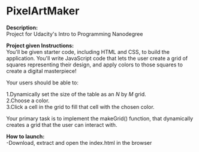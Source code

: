 # PixelArtMaker
**Description:** <br>
Project for Udacity's Intro to Programming Nanodegree

**Project given Instructions:**<br>
You'll be given starter code, including HTML and CSS, to build the application. You'll write JavaScript code that lets the user create a grid of squares representing their design, and apply colors to those squares to create a digital masterpiece!

Your users should be able to:

1.Dynamically set the size of the table as an _N_ by _M_ grid.<br>
2.Choose a color.<br>
3.Click a cell in the grid to fill that cell with the chosen color.<br>

Your primary task is to implement the makeGrid() function, that dynamically creates a grid that the user can interact with.

**How to launch:**<br>
-Download, extract and open the index.html in the browser


